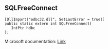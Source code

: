 ## SQLFreeConnect

```
[DllImport("odbc32.dll", SetLastError = true)]
public static extern int SQLFreeConnect(
   IntPtr hdbc
);
```

Microsoft documentation: [Link](https://docs.microsoft.com/en-us/sql/odbc/reference/syntax/sqlfreeconnect-function)
